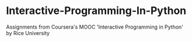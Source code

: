 # Interactive-Programming-In-Python
Assignments from Coursera's MOOC 'Interactive Programming in Python' by Rice University
